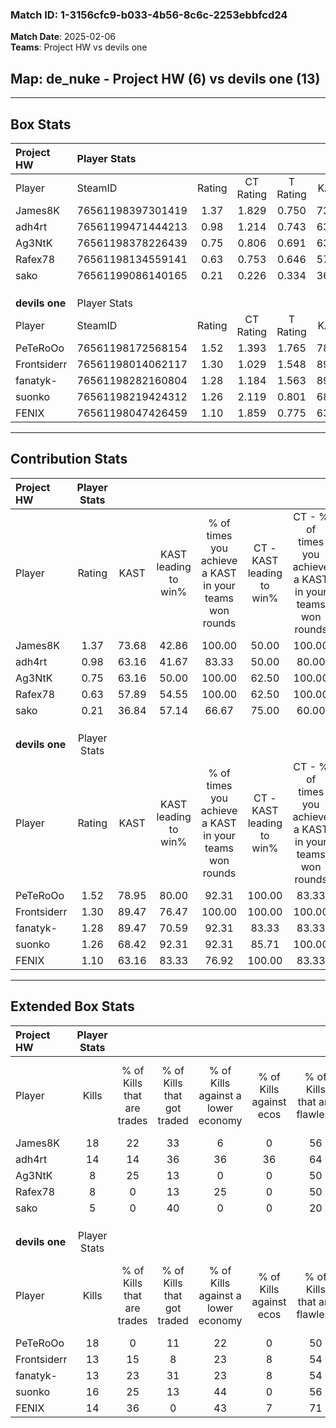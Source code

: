 ### Match ID: 1-3156cfc9-b033-4b56-8c6c-2253ebbfcd24  
**Match Date**: 2025-02-06  
**Teams**: Project HW vs devils one  

## **Map**: de_nuke - Project HW (6) vs devils one (13)  
---  

## Box Stats  

| **Project HW** | Player Stats      |        |           |          |       |       |       |         |        |      |     |
| :- | :- | :-: | :-: | :-: | :-: | :-: | :-: | :-: | :-: | :-: | :-: |
| Player         | SteamID           | Rating | CT Rating | T Rating | KAST  |  ADR  | Kills | Assists | Deaths | K/D  | HS% |
| James8K        | 76561198397301419 |  1.37  |   1.829   |  0.750   | 73.68 | 107.5 |  18   |    5    |   15   | 1.20 | 33  |
| adh4rt         | 76561199471444213 |  0.98  |   1.214   |  0.743   | 63.16 | 80.7  |  14   |    3    |   16   | 0.88 | 50  |
| Ag3NtK         | 76561198378226439 |  0.75  |   0.806   |  0.691   | 63.16 | 51.5  |   8   |    2    |   11   | 0.73 | 100 |
| Rafex78        | 76561198134559141 |  0.63  |   0.753   |  0.646   | 57.89 | 62.2  |   8   |    6    |   16   | 0.50 | 25  |
| sako           | 76561199086140165 |  0.21  |   0.226   |  0.334   | 36.84 | 31.5  |   5   |    0    |   16   | 0.31 | 80  |
|                |                   |        |           |          |       |       |       |         |        |      |     |
|                |                   |        |           |          |       |       |       |         |        |      |     |
|                |                   |        |           |          |       |       |       |         |        |      |     |
| **devils one** | Player Stats      |        |           |          |       |       |       |         |        |      |     |
| Player         | SteamID           | Rating | CT Rating | T Rating | KAST  |  ADR  | Kills | Assists | Deaths | K/D  | HS% |
| PeTeRoOo       | 76561198172568154 |  1.52  |   1.393   |  1.765   | 78.95 | 117.7 |  18   |    9    |   13   | 1.38 | 50  |
| Frontsiderr    | 76561198014062117 |  1.30  |   1.029   |  1.548   | 89.47 | 77.8  |  13   |    5    |   10   | 1.30 | 38  |
| fanatyk-       | 76561198282160804 |  1.28  |   1.184   |  1.563   | 89.47 | 71.8  |  13   |    5    |   10   | 1.30 | 61  |
| suonko         | 76561198219424312 |  1.26  |   2.119   |  0.801   | 68.42 | 74.5  |  16   |    2    |   10   | 1.60 | 43  |
| FENIX          | 76561198047426459 |  1.10  |   1.859   |  0.775   | 63.16 | 66.5  |  14   |    2    |   10   | 1.40 | 21  |
---  

## Contribution Stats  

| **Project HW** | Player Stats |       |                      |                                                        |                           |                                                             |                          |                                                            |
| :- | :-: | :-: | :-: | :-: | :-: | :-: | :-: | :-: |
| Player         |    Rating    | KAST  | KAST leading to win% | % of times you achieve a KAST in your teams won rounds | CT - KAST leading to win% | CT - % of times you achieve a KAST in your teams won rounds | T - KAST leading to win% | T - % of times you achieve a KAST in your teams won rounds |
| James8K        |     1.37     | 73.68 |        42.86         |                         100.00                         |           50.00           |                           100.00                            |          25.00           |                           100.00                           |
| adh4rt         |     0.98     | 63.16 |        41.67         |                         83.33                          |           50.00           |                            80.00                            |          25.00           |                           100.00                           |
| Ag3NtK         |     0.75     | 63.16 |        50.00         |                         100.00                         |           62.50           |                           100.00                            |          25.00           |                           100.00                           |
| Rafex78        |     0.63     | 57.89 |        54.55         |                         100.00                         |           62.50           |                           100.00                            |          33.33           |                           100.00                           |
| sako           |     0.21     | 36.84 |        57.14         |                         66.67                          |           75.00           |                            60.00                            |          33.33           |                           100.00                           |
|                |              |       |                      |                                                        |                           |                                                             |                          |                                                            |
|                |              |       |                      |                                                        |                           |                                                             |                          |                                                            |
|                |              |       |                      |                                                        |                           |                                                             |                          |                                                            |
| **devils one** | Player Stats |       |                      |                                                        |                           |                                                             |                          |                                                            |
| Player         |    Rating    | KAST  | KAST leading to win% | % of times you achieve a KAST in your teams won rounds | CT - KAST leading to win% | CT - % of times you achieve a KAST in your teams won rounds | T - KAST leading to win% | T - % of times you achieve a KAST in your teams won rounds |
| PeTeRoOo       |     1.52     | 78.95 |        80.00         |                         92.31                          |          100.00           |                            83.33                            |          70.00           |                           100.00                           |
| Frontsiderr    |     1.30     | 89.47 |        76.47         |                         100.00                         |          100.00           |                           100.00                            |          63.64           |                           100.00                           |
| fanatyk-       |     1.28     | 89.47 |        70.59         |                         92.31                          |           83.33           |                            83.33                            |          63.64           |                           100.00                           |
| suonko         |     1.26     | 68.42 |        92.31         |                         92.31                          |           85.71           |                           100.00                            |          100.00          |                           85.71                            |
| FENIX          |     1.10     | 63.16 |        83.33         |                         76.92                          |          100.00           |                            83.33                            |          71.43           |                           71.43                            |
---  

## Extended Box Stats  

| **Project HW** | Player Stats |                            |                            |                                    |                         |                              |                                 |        |                             |                                     |                          |                               |                            |
| :- | :-: | :-: | :-: | :-: | :-: | :-: | :-: | :-: | :-: | :-: | :-: | :-: | :-: |
| Player         |    Kills     | % of Kills that are trades | % of Kills that got traded | % of Kills against a lower economy | % of Kills against ecos | % of Kills that are flawless | % of Kills that are close duels | Deaths | % of Deaths that get traded | % of Deaths against a lower economy | % of Deaths against ecos | % of Deaths that are flawless | % of Deaths that are close |
| James8K        |      18      |             22             |             33             |                 6                  |            0            |              56              |                6                |   15   |             13              |                  7                  |            0             |              47               |             7              |
| adh4rt         |      14      |             14             |             36             |                 36                 |           36            |              64              |               14                |   16   |             13              |                  6                  |            0             |              63               |             6              |
| Ag3NtK         |      8       |             25             |             13             |                 0                  |            0            |              50              |                0                |   11   |              0              |                 18                  |            9             |              64               |             9              |
| Rafex78        |      8       |             0              |             13             |                 25                 |            0            |              50              |                0                |   16   |             19              |                  6                  |            0             |              44               |             13             |
| sako           |      5       |             0              |             40             |                 0                  |            0            |              20              |               20                |   16   |             13              |                  6                  |            0             |              69               |             0              |
|                |              |                            |                            |                                    |                         |                              |                                 |        |                             |                                     |                          |                               |                            |
|                |              |                            |                            |                                    |                         |                              |                                 |        |                             |                                     |                          |                               |                            |
|                |              |                            |                            |                                    |                         |                              |                                 |        |                             |                                     |                          |                               |                            |
| **devils one** | Player Stats |                            |                            |                                    |                         |                              |                                 |        |                             |                                     |                          |                               |                            |
| Player         |    Kills     | % of Kills that are trades | % of Kills that got traded | % of Kills against a lower economy | % of Kills against ecos | % of Kills that are flawless | % of Kills that are close duels | Deaths | % of Deaths that get traded | % of Deaths against a lower economy | % of Deaths against ecos | % of Deaths that are flawless | % of Deaths that are close |
| PeTeRoOo       |      18      |             0              |             11             |                 22                 |            0            |              50              |                0                |   13   |             31              |                 15                  |            8             |              31               |             23             |
| Frontsiderr    |      13      |             15             |             8              |                 23                 |            8            |              54              |               15                |   10   |             30              |                 20                  |            10            |              60               |             0              |
| fanatyk-       |      13      |             23             |             31             |                 23                 |            8            |              54              |                8                |   10   |             50              |                 30                  |            10            |              70               |             0              |
| suonko         |      16      |             25             |             13             |                 44                 |            0            |              56              |                6                |   10   |             10              |                 20                  |            10            |              60               |             0              |
| FENIX          |      14      |             36             |             0              |                 43                 |            7            |              71              |                7                |   10   |             20              |                 30                  |            10            |              60               |             10             |
